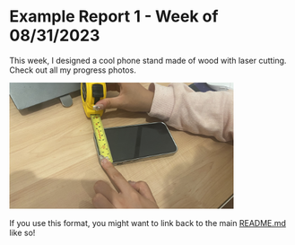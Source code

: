 # Example Report 1 - Week of 08/31/2023 #

This week, I designed a cool phone stand made of wood with laser cutting. Check out all my progress photos.

<img width="400" alt="Cool Phone Stand made of rocks" src="https://github.com/Berkeley-MDes/tdf-fa23-serensiyuanzhang/blob/0c22614380cb0fb115e46972753d3a86e283e64a/weekly-reports/1a9825dbff2976bbde20dd64c89d526.jpg">

If you use this format, you might want to link back to the main [README.md](../README.md) like so!
